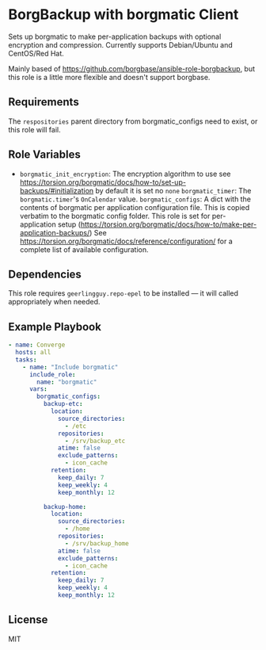 BorgBackup with borgmatic Client
=========
Sets up borgmatic to make per-application backups with optional encryption and compression. Currently supports Debian/Ubuntu and CentOS/Red Hat.

Mainly based of https://github.com/borgbase/ansible-role-borgbackup, but this role is a little more flexible and doesn't support borgbase.


Requirements
------------
The `respositories` parent directory from borgmatic_configs need to exist, or this role will fail.

Role Variables
--------------
- `borgmatic_init_encryption`: The encryption algorithm to use see https://torsion.org/borgmatic/docs/how-to/set-up-backups/#initialization by default it is set no `none`
`borgmatic_timer`: The `borgmatic.timer`'s `OnCalendar` value.
`borgmatic_configs`: A dict with the contents of borgmatic per application configuration file. This is copied verbatim to the borgmatic config folder. This role is set for per-application setup (https://torsion.org/borgmatic/docs/how-to/make-per-application-backups/) See https://torsion.org/borgmatic/docs/reference/configuration/ for a complete list of available configuration.

Dependencies
------------
This role requires `geerlingguy.repo-epel` to be installed — it will called appropriately when needed.


Example Playbook
----------------
``` yaml
- name: Converge
  hosts: all
  tasks:
    - name: "Include borgmatic"
      include_role:
        name: "borgmatic"
      vars:
        borgmatic_configs:
          backup-etc:
            location:
              source_directories:
                - /etc
              repositories:
                - /srv/backup_etc
              atime: false
              exclude_patterns:
                - icon_cache
            retention:
              keep_daily: 7
              keep_weekly: 4
              keep_monthly: 12

          backup-home:
            location:
              source_directories:
                - /home
              repositories:
                - /srv/backup_home
              atime: false
              exclude_patterns:
                - icon_cache
            retention:
              keep_daily: 7
              keep_weekly: 4
              keep_monthly: 12
```


License
-------

MIT

